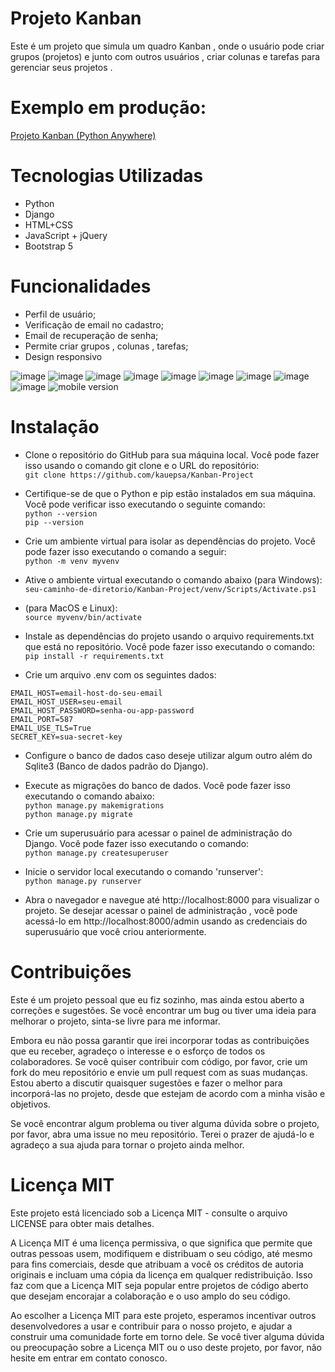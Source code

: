 # Projeto Kanban
Este é um projeto que simula um quadro Kanban , onde o usuário pode criar grupos (projetos) e junto com outros usuários , criar colunas e tarefas para gerenciar seus projetos . 
# Exemplo em produção: <br>
<a href="https://kauecrist.pythonanywhere.com" target="_blank">Projeto Kanban (Python Anywhere) </a>



# Tecnologias Utilizadas
* Python 
* Django
* HTML+CSS
* JavaScript + jQuery
* Bootstrap 5

# Funcionalidades
* Perfil de usuário;
* Verificação de email no cadastro;
* Email de recuperação de senha;
* Permite criar grupos , colunas , tarefas;
* Design responsivo

![image](https://github.com/kauepsa/Kanban-Project/assets/93888091/5e4f07cb-523c-4562-bfb8-b1b85b1a6618)
![image](https://github.com/kauepsa/Kanban-Project/assets/93888091/fd6141ce-cc13-4a1a-9f1c-714e93c15402)
![image](https://github.com/kauepsa/Kanban-Project/assets/93888091/df4207e4-5a36-42ec-a48a-9b8308742b59)
![image](https://github.com/kauepsa/Kanban-Project/assets/93888091/ce8a912f-11a3-4a7b-8ef5-181ab8e2d008)
![image](https://github.com/kauepsa/Kanban-Project/assets/93888091/6e901620-50d6-4a4e-a778-8fcbfa9a3f3a)
![image](https://github.com/kauepsa/Kanban-Project/assets/93888091/afb197fd-24af-42a4-96d0-3bfe7c1d1d12)
![image](https://github.com/kauepsa/Kanban-Project/assets/93888091/8ba1f164-b1e7-418e-8972-d04b6d43c3ff)
![image](https://github.com/kauepsa/Kanban-Project/assets/93888091/b4a8e375-f54b-4d49-b85f-48d29560c19b)
![image](https://github.com/kauepsa/Kanban-Project/assets/93888091/c6932322-04b7-44e7-b9d1-d8699e6980f4)
![mobile version](https://github.com/kauepsa/Kanban-Project/assets/93888091/98e9789f-ff77-4433-a61c-bc317db54e46)



# Instalação
* Clone o repositório do GitHub para sua máquina local. Você pode fazer isso usando o comando git clone e o URL do repositório: <br>
```git clone https://github.com/kauepsa/Kanban-Project```

* Certifique-se de que o Python e pip estão instalados em sua máquina. Você pode verificar isso executando o seguinte comando: <br>
```python --version``` <br>
```pip --version``` <br>

* Crie um ambiente virtual para isolar as dependências do projeto. Você pode fazer isso executando o comando a seguir: <br>
```python -m venv myvenv``` 

* Ative o ambiente virtual executando o comando abaixo (para Windows): <br>
```seu-caminho-de-diretorio/Kanban-Project/venv/Scripts/Activate.ps1```

* (para MacOS e Linux): <br>
```source myvenv/bin/activate```

* Instale as dependências do projeto usando o arquivo requirements.txt que está no repositório. Você pode fazer isso executando o comando: <br>
```pip install -r requirements.txt```

* Crie um arquivo .env com os seguintes dados:<br>
```
EMAIL_HOST=email-host-do-seu-email
EMAIL_HOST_USER=seu-email
EMAIL_HOST_PASSWORD=senha-ou-app-password
EMAIL_PORT=587
EMAIL_USE_TLS=True
SECRET_KEY=sua-secret-key
```

* Configure o banco de dados caso deseje utilizar algum outro além do Sqlite3 (Banco de dados padrão do Django).

* Execute as migrações do banco de dados. Você pode fazer isso executando o comando abaixo: <br>
```python manage.py makemigrations``` <br>
```python manage.py migrate```

* Crie um superusuário para acessar o painel de administração do Django. Você pode fazer isso executando o comando: <br>
```python manage.py createsuperuser```

* Inicie o servidor local executando o comando 'runserver': <br>
```python manage.py runserver```

* Abra o navegador e navegue até http://localhost:8000 para visualizar o projeto. Se desejar acessar o painel de administração , você pode acessá-lo em http://localhost:8000/admin usando as credenciais do superusuário que você criou anteriormente.



# Contribuições
Este é um projeto pessoal que eu fiz sozinho, mas ainda estou aberto a correções e sugestões. Se você encontrar um bug ou tiver uma ideia para melhorar o projeto, sinta-se livre para me informar.

Embora eu não possa garantir que irei incorporar todas as contribuições que eu receber, agradeço o interesse e o esforço de todos os colaboradores. Se você quiser contribuir com código, por favor, crie um fork do meu repositório e envie um pull request com as suas mudanças. Estou aberto a discutir quaisquer sugestões e fazer o melhor para incorporá-las no projeto, desde que estejam de acordo com a minha visão e objetivos.

Se você encontrar algum problema ou tiver alguma dúvida sobre o projeto, por favor, abra uma issue no meu repositório. Terei o prazer de ajudá-lo e agradeço a sua ajuda para tornar o projeto ainda melhor.




# Licença MIT

Este projeto está licenciado sob a Licença MIT - consulte o arquivo LICENSE para obter mais detalhes.

A Licença MIT é uma licença permissiva, o que significa que permite que outras pessoas usem, modifiquem e distribuam o seu código, até mesmo para fins comerciais, desde que atribuam a você os créditos de autoria originais e incluam uma cópia da licença em qualquer redistribuição. Isso faz com que a Licença MIT seja popular entre projetos de código aberto que desejam encorajar a colaboração e o uso amplo do seu código.

Ao escolher a Licença MIT para este projeto, esperamos incentivar outros desenvolvedores a usar e contribuir para o nosso projeto, e ajudar a construir uma comunidade forte em torno dele. Se você tiver alguma dúvida ou preocupação sobre a Licença MIT ou o uso deste projeto, por favor, não hesite em entrar em contato conosco.

